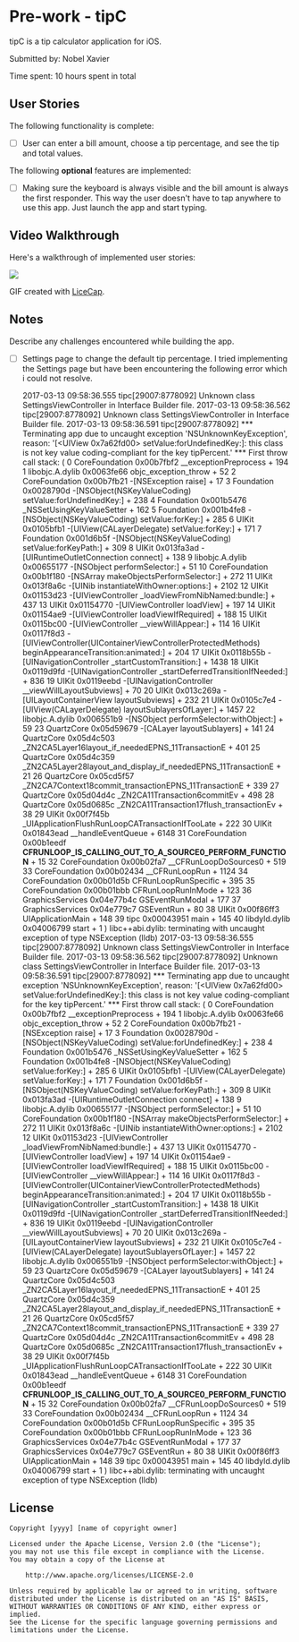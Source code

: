 # Pre-work - tipC

tipC is a tip calculator application for iOS.

Submitted by: Nobel Xavier

Time spent: 10 hours spent in total

## User Stories

The following functionality is complete:

* [ ] User can enter a bill amount, choose a tip percentage, and see the tip and total values.


The following **optional** features are implemented:
* [ ] Making sure the keyboard is always visible and the bill amount is always the first responder. This way the user doesn't have to tap anywhere to use this app. Just launch the app and start typing.


## Video Walkthrough 

Here's a walkthrough of implemented user stories:

![](tipc/TipC_Recording.gif)

GIF created with [LiceCap](http://www.cockos.com/licecap/).

## Notes

Describe any challenges encountered while building the app.
* [ ] Settings page to change the default tip percentage.
  I tried implementing the Settings page but have been encountering the following error which i could not resolve.
  
  2017-03-13 09:58:36.555 tipc[29007:8778092] Unknown class SettingsViewController in Interface Builder file.
2017-03-13 09:58:36.562 tipc[29007:8778092] Unknown class SettingsViewController in Interface Builder file.
2017-03-13 09:58:36.591 tipc[29007:8778092] *** Terminating app due to uncaught exception 'NSUnknownKeyException', reason: '[<UIView 0x7a62fd00> setValue:forUndefinedKey:]: this class is not key value coding-compliant for the key tipPercent.'
*** First throw call stack:
(
	0   CoreFoundation                      0x00b7fbf2 __exceptionPreprocess + 194
	1   libobjc.A.dylib                     0x0063fe66 objc_exception_throw + 52
	2   CoreFoundation                      0x00b7fb21 -[NSException raise] + 17
	3   Foundation                          0x0028790d -[NSObject(NSKeyValueCoding) setValue:forUndefinedKey:] + 238
	4   Foundation                          0x001b5476 _NSSetUsingKeyValueSetter + 162
	5   Foundation                          0x001b4fe8 -[NSObject(NSKeyValueCoding) setValue:forKey:] + 285
	6   UIKit                               0x0105bfb1 -[UIView(CALayerDelegate) setValue:forKey:] + 171
	7   Foundation                          0x001d6b5f -[NSObject(NSKeyValueCoding) setValue:forKeyPath:] + 309
	8   UIKit                               0x013fa3ad -[UIRuntimeOutletConnection connect] + 138
	9   libobjc.A.dylib                     0x00655177 -[NSObject performSelector:] + 51
	10  CoreFoundation                      0x00b1f180 -[NSArray makeObjectsPerformSelector:] + 272
	11  UIKit                               0x013f8a6c -[UINib instantiateWithOwner:options:] + 2102
	12  UIKit                               0x01153d23 -[UIViewController _loadViewFromNibNamed:bundle:] + 437
	13  UIKit                               0x01154770 -[UIViewController loadView] + 197
	14  UIKit                               0x01154ae9 -[UIViewController loadViewIfRequired] + 188
	15  UIKit                               0x0115bc00 -[UIViewController __viewWillAppear:] + 114
	16  UIKit                               0x0117f8d3 -[UIViewController(UIContainerViewControllerProtectedMethods) beginAppearanceTransition:animated:] + 204
	17  UIKit                               0x0118b55b -[UINavigationController _startCustomTransition:] + 1438
	18  UIKit                               0x0119d9fd -[UINavigationController _startDeferredTransitionIfNeeded:] + 836
	19  UIKit                               0x0119eebd -[UINavigationController __viewWillLayoutSubviews] + 70
	20  UIKit                               0x013c269a -[UILayoutContainerView layoutSubviews] + 232
	21  UIKit                               0x0105c7e4 -[UIView(CALayerDelegate) layoutSublayersOfLayer:] + 1457
	22  libobjc.A.dylib                     0x006551b9 -[NSObject performSelector:withObject:] + 59
	23  QuartzCore                          0x05d59679 -[CALayer layoutSublayers] + 141
	24  QuartzCore                          0x05d4c503 _ZN2CA5Layer16layout_if_neededEPNS_11TransactionE + 401
	25  QuartzCore                          0x05d4c359 _ZN2CA5Layer28layout_and_display_if_neededEPNS_11TransactionE + 21
	26  QuartzCore                          0x05cd5f57 _ZN2CA7Context18commit_transactionEPNS_11TransactionE + 339
	27  QuartzCore                          0x05d04d4c _ZN2CA11Transaction6commitEv + 498
	28  QuartzCore                          0x05d0685c _ZN2CA11Transaction17flush_transactionEv + 38
	29  UIKit                               0x00f7f45b _UIApplicationFlushRunLoopCATransactionIfTooLate + 222
	30  UIKit                               0x01843ead __handleEventQueue + 6148
	31  CoreFoundation                      0x00b1eedf __CFRUNLOOP_IS_CALLING_OUT_TO_A_SOURCE0_PERFORM_FUNCTION__ + 15
	32  CoreFoundation                      0x00b02fa7 __CFRunLoopDoSources0 + 519
	33  CoreFoundation                      0x00b02434 __CFRunLoopRun + 1124
	34  CoreFoundation                      0x00b01d5b CFRunLoopRunSpecific + 395
	35  CoreFoundation                      0x00b01bbb CFRunLoopRunInMode + 123
	36  GraphicsServices                    0x04e77b4c GSEventRunModal + 177
	37  GraphicsServices                    0x04e779c7 GSEventRun + 80
	38  UIKit                               0x00f86ff3 UIApplicationMain + 148
	39  tipc                                0x00043951 main + 145
	40  libdyld.dylib                       0x04006799 start + 1
)
libc++abi.dylib: terminating with uncaught exception of type NSException
(lldb) 2017-03-13 09:58:36.555 tipc[29007:8778092] Unknown class SettingsViewController in Interface Builder file.
2017-03-13 09:58:36.562 tipc[29007:8778092] Unknown class SettingsViewController in Interface Builder file.
2017-03-13 09:58:36.591 tipc[29007:8778092] *** Terminating app due to uncaught exception 'NSUnknownKeyException', reason: '[<UIView 0x7a62fd00> setValue:forUndefinedKey:]: this class is not key value coding-compliant for the key tipPercent.'
*** First throw call stack:
(
	0   CoreFoundation                      0x00b7fbf2 __exceptionPreprocess + 194
	1   libobjc.A.dylib                     0x0063fe66 objc_exception_throw + 52
	2   CoreFoundation                      0x00b7fb21 -[NSException raise] + 17
	3   Foundation                          0x0028790d -[NSObject(NSKeyValueCoding) setValue:forUndefinedKey:] + 238
	4   Foundation                          0x001b5476 _NSSetUsingKeyValueSetter + 162
	5   Foundation                          0x001b4fe8 -[NSObject(NSKeyValueCoding) setValue:forKey:] + 285
	6   UIKit                               0x0105bfb1 -[UIView(CALayerDelegate) setValue:forKey:] + 171
	7   Foundation                          0x001d6b5f -[NSObject(NSKeyValueCoding) setValue:forKeyPath:] + 309
	8   UIKit                               0x013fa3ad -[UIRuntimeOutletConnection connect] + 138
	9   libobjc.A.dylib                     0x00655177 -[NSObject performSelector:] + 51
	10  CoreFoundation                      0x00b1f180 -[NSArray makeObjectsPerformSelector:] + 272
	11  UIKit                               0x013f8a6c -[UINib instantiateWithOwner:options:] + 2102
	12  UIKit                               0x01153d23 -[UIViewController _loadViewFromNibNamed:bundle:] + 437
	13  UIKit                               0x01154770 -[UIViewController loadView] + 197
	14  UIKit                               0x01154ae9 -[UIViewController loadViewIfRequired] + 188
	15  UIKit                               0x0115bc00 -[UIViewController __viewWillAppear:] + 114
	16  UIKit                               0x0117f8d3 -[UIViewController(UIContainerViewControllerProtectedMethods) beginAppearanceTransition:animated:] + 204
	17  UIKit                               0x0118b55b -[UINavigationController _startCustomTransition:] + 1438
	18  UIKit                               0x0119d9fd -[UINavigationController _startDeferredTransitionIfNeeded:] + 836
	19  UIKit                               0x0119eebd -[UINavigationController __viewWillLayoutSubviews] + 70
	20  UIKit                               0x013c269a -[UILayoutContainerView layoutSubviews] + 232
	21  UIKit                               0x0105c7e4 -[UIView(CALayerDelegate) layoutSublayersOfLayer:] + 1457
	22  libobjc.A.dylib                     0x006551b9 -[NSObject performSelector:withObject:] + 59
	23  QuartzCore                          0x05d59679 -[CALayer layoutSublayers] + 141
	24  QuartzCore                          0x05d4c503 _ZN2CA5Layer16layout_if_neededEPNS_11TransactionE + 401
	25  QuartzCore                          0x05d4c359 _ZN2CA5Layer28layout_and_display_if_neededEPNS_11TransactionE + 21
	26  QuartzCore                          0x05cd5f57 _ZN2CA7Context18commit_transactionEPNS_11TransactionE + 339
	27  QuartzCore                          0x05d04d4c _ZN2CA11Transaction6commitEv + 498
	28  QuartzCore                          0x05d0685c _ZN2CA11Transaction17flush_transactionEv + 38
	29  UIKit                               0x00f7f45b _UIApplicationFlushRunLoopCATransactionIfTooLate + 222
	30  UIKit                               0x01843ead __handleEventQueue + 6148
	31  CoreFoundation                      0x00b1eedf __CFRUNLOOP_IS_CALLING_OUT_TO_A_SOURCE0_PERFORM_FUNCTION__ + 15
	32  CoreFoundation                      0x00b02fa7 __CFRunLoopDoSources0 + 519
	33  CoreFoundation                      0x00b02434 __CFRunLoopRun + 1124
	34  CoreFoundation                      0x00b01d5b CFRunLoopRunSpecific + 395
	35  CoreFoundation                      0x00b01bbb CFRunLoopRunInMode + 123
	36  GraphicsServices                    0x04e77b4c GSEventRunModal + 177
	37  GraphicsServices                    0x04e779c7 GSEventRun + 80
	38  UIKit                               0x00f86ff3 UIApplicationMain + 148
	39  tipc                                0x00043951 main + 145
	40  libdyld.dylib                       0x04006799 start + 1
)
libc++abi.dylib: terminating with uncaught exception of type NSException
(lldb) 

## License

    Copyright [yyyy] [name of copyright owner]

    Licensed under the Apache License, Version 2.0 (the "License");
    you may not use this file except in compliance with the License.
    You may obtain a copy of the License at

        http://www.apache.org/licenses/LICENSE-2.0

    Unless required by applicable law or agreed to in writing, software
    distributed under the License is distributed on an "AS IS" BASIS,
    WITHOUT WARRANTIES OR CONDITIONS OF ANY KIND, either express or implied.
    See the License for the specific language governing permissions and
    limitations under the License.
